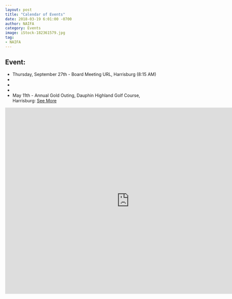 ```yaml
---
layout: post
title: "Calendar of Events"
date: 2018-03-19 6:01:00 -0700
author: NAIFA
category: Events
image: iStock-182361579.jpg
tag:
- NAIFA
---
```


## Event:
 - Thursday, September 27th - Board Meeting URL, Harrisburg (8:15 AM)
 - 
 -
 -
 - May 11th - Annual Gold Outing, Dauphin Highland Golf Course, Harrisburg: [See More](/images/2018_NAIFA_Golf_Brochure.pdf)

<iframe src="https://calendar.google.com/calendar/embed?height=600&amp;wkst=1&amp;bgcolor=%23FFFFFF&amp;src=naifaghbg%40gmail.com&amp;color=%231B887A&amp;ctz=America%2FNew_York" style="border-width:0" width="800" height="600" frameborder="0" scrolling="no"></iframe>
